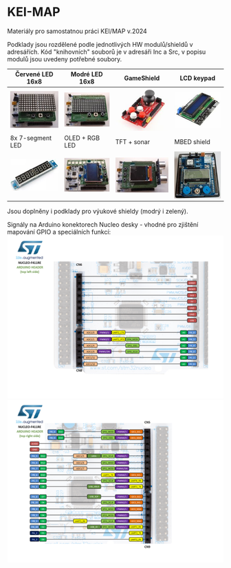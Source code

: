 # KEI-MAP
Materiály pro samostatnou práci KEI/MAP v.2024

Podklady jsou rozdělené podle jednotlivých HW modulů/shieldů v adresářích.
Kód "knihovních" souborů je v adresáři Inc a Src, v popisu modulů jsou uvedeny potřebné soubory.

|Červené LED 16x8|Modré LED 16x8|GameShield|LCD keypad|
|---|---|---|---|
|![Red 16x8](./images/led_16x8_max7219_shield.jpg)|![Blue 16x8](./images/led_16x8_tm1640_shield.jpg)|![Blue 16x8](./images/game_shield.jpg)|![Blue 16x8](./images/lcd_2x16_shield.jpg)|
|8x 7-segment LED|OLED + RGB LED|TFT + sonar|MBED shield|
|![Red 16x8](./images/led_8x_7seg.jpg)|![Blue 16x8](./images/oled_rgb_shield.jpg)|![Blue 16x8](./images/tft_ultra_shield.jpg)|![Blue 16x8](./images/mbed_shield.jpg)|


Jsou doplněny i podklady pro výukové shieldy (modrý i zelený).

Signály na Arduino konektorech Nucleo desky - vhodné pro zjištění mapování GPIO a speciálních funkcí:
![Left](./nucleo_f411re_2017_11_14_ard_left.png)
![Right](./nucleo_f411re_2017_11_14_ard_right.png)
